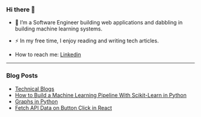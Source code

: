 ### Hi there 👋

- :telescope: I’m a Software Engineer building web applications and dabbling in building machine learning systems.
  
- :zap: In my free time, I enjoy reading and writing tech articles.

- How to reach me: [Linkedin](https://www.linkedin.com/in/wangui-waweru-bernice/)

---

### Blog Posts
- [Technical Blogs](https://medium.com/@wanguiwawerub)
- [How to Build a Machine Learning Pipeline With Scikit-Learn in Python](https://www.turing.com/kb/building-ml-pipeline-in-python-with-scikit-learn)
- [Graphs in Python](https://dev.to/wanguiwaweru/graphs-in-python-1pom)
- [Fetch API Data on Button Click in React](https://dev.to/wanguiwaweru/fetch-api-data-on-button-click-in-react-513i)


